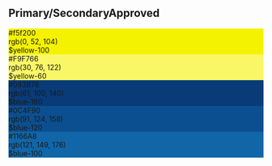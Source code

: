 <h2>Primary/Secondary<span class="status approved">Approved</span></h2>
<div class="ndpl-component__colors ndpl-cf">
  <div class="ndpl-component__color-container">
    <div class="ndpl-component__color" style="background-color: #f5f200;">
      <div class="ndpl-dark-text">
        #f5f200<br>rgb(0, 52, 104)<br>$yellow-100
      </div>
    </div>
  </div>

  <div class="ndpl-component__color-container">
    <div class="ndpl-component__color" style="background-color: #F9F766;">
      <div class="ndpl-dark-text">
        #F9F766<br>rgb(30, 76, 122)<br>$yellow-60
      </div>
    </div>
  </div>

  <div class="ndpl-component__color-container">
    <div class="ndpl-component__color" style="background-color: #083B78;">
      <div>
        #083B78<br>rgb(61, 100, 140)<br>$blue-160
      </div>
    </div>
  </div>

  <div class="ndpl-component__color-container">
    <div class="ndpl-component__color" style="background-color: #0C4F90;">
      <div>
        #0C4F90<br>rgb(91, 124, 158)<br>$blue-120
      </div>
    </div>
  </div>

  <div class="ndpl-component__color-container">
    <div class="ndpl-component__color" style="background-color: #1166A8;">
      <div>
        #1166A8<br>rgb(121, 149, 176)<br>$blue-100
      </div>
    </div>
  </div>

</div>
